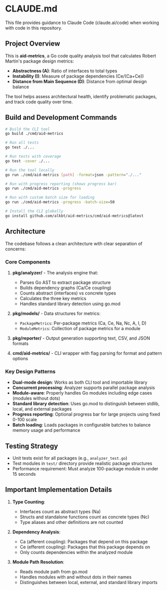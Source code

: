 # CLAUDE.md

This file provides guidance to Claude Code (claude.ai/code) when working with code in this repository.

## Project Overview

This is **aid-metrics**, a Go code quality analysis tool that calculates Robert Martin's package design metrics:
- **Abstractness (A)**: Ratio of interfaces to total types
- **Instability (I)**: Measure of package dependencies (Ce/(Ca+Ce))
- **Distance from Main Sequence (D)**: Distance from optimal design balance

The tool helps assess architectural health, identify problematic packages, and track code quality over time.

## Build and Development Commands

```bash
# Build the CLI tool
go build ./cmd/aid-metrics

# Run all tests
go test ./...

# Run tests with coverage
go test -cover ./...

# Run the tool locally
go run ./cmd/aid-metrics [path] -format=json -pattern="./..."

# Run with progress reporting (shows progress bar)
go run ./cmd/aid-metrics -progress

# Run with custom batch size for loading
go run ./cmd/aid-metrics -progress -batch-size=50

# Install the CLI globally
go install github.com/alkbt/aid-metrics/cmd/aid-metrics@latest
```

## Architecture

The codebase follows a clean architecture with clear separation of concerns:

### Core Components

1. **pkg/analyzer/** - The analysis engine that:
   - Parses Go AST to extract package structure
   - Builds dependency graphs (Ca/Ce coupling)
   - Counts abstract (interfaces) vs concrete types
   - Calculates the three key metrics
   - Handles standard library detection using go.mod

2. **pkg/models/** - Data structures for metrics:
   - `PackageMetrics`: Per-package metrics (Ca, Ce, Na, Nc, A, I, D)
   - `ModuleMetrics`: Collection of package metrics for a module

3. **pkg/reporter/** - Output generation supporting text, CSV, and JSON formats

4. **cmd/aid-metrics/** - CLI wrapper with flag parsing for format and pattern options

### Key Design Patterns

- **Dual-mode design**: Works as both CLI tool and importable library
- **Concurrent processing**: Analyzer supports parallel package analysis
- **Module-aware**: Properly handles Go modules including edge cases (modules without dots)
- **Standard library detection**: Uses go.mod to distinguish between stdlib, local, and external packages
- **Progress reporting**: Optional progress bar for large projects using fixed 0-100 scale
- **Batch loading**: Loads packages in configurable batches to balance memory usage and performance

## Testing Strategy

- Unit tests exist for all packages (e.g., `analyzer_test.go`)
- Test modules in `test/` directory provide realistic package structures
- Performance requirement: Must analyze 100-package module in under 15 seconds

## Important Implementation Details

1. **Type Counting**:
   - Interfaces count as abstract types (Na)
   - Structs and standalone functions count as concrete types (Nc)
   - Type aliases and other definitions are not counted

2. **Dependency Analysis**:
   - Ca (afferent coupling): Packages that depend on this package
   - Ce (efferent coupling): Packages that this package depends on
   - Only counts dependencies within the analyzed module

3. **Module Path Resolution**:
   - Reads module path from go.mod
   - Handles modules with and without dots in their names
   - Distinguishes between local, external, and standard library imports